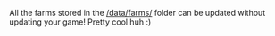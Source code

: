 All the farms stored in the <a href=https://c0lesgamingdev.github.io/farmtopia/data/farms>/data/farms/</a> folder can be updated without updating your game!
Pretty cool huh :)
